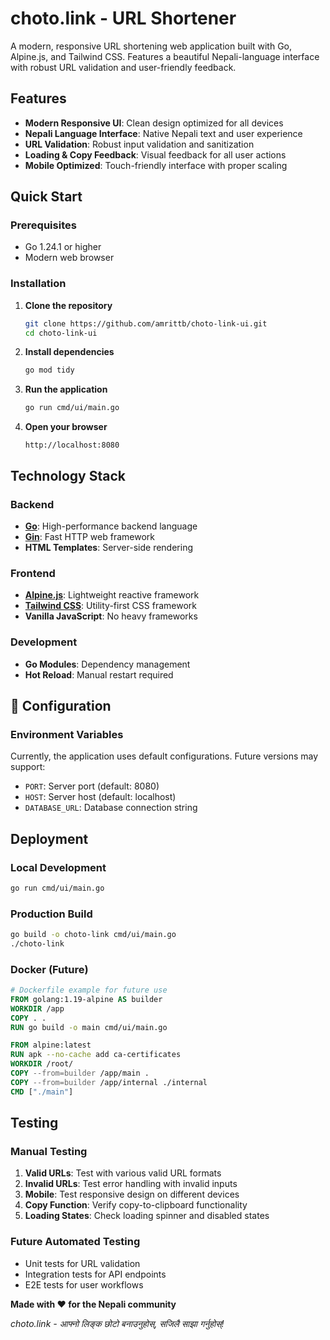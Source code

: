 # choto.link - URL Shortener

A modern, responsive URL shortening web application built with Go, Alpine.js, and Tailwind CSS. Features a beautiful Nepali-language interface with robust URL validation and user-friendly feedback.

## Features

- **Modern Responsive UI**: Clean design optimized for all devices
- **Nepali Language Interface**: Native Nepali text and user experience
- **URL Validation**: Robust input validation and sanitization
- **Loading & Copy Feedback**: Visual feedback for all user actions
- **Mobile Optimized**: Touch-friendly interface with proper scaling

## Quick Start

### Prerequisites
- Go 1.24.1 or higher
- Modern web browser

### Installation

1. **Clone the repository**
   ```bash
   git clone https://github.com/amrittb/choto-link-ui.git
   cd choto-link-ui
   ```

2. **Install dependencies**
   ```bash
   go mod tidy
   ```

3. **Run the application**
   ```bash
   go run cmd/ui/main.go
   ```

4. **Open your browser**
   ```
   http://localhost:8080
   ```

## Technology Stack

### Backend
- **[Go](https://golang.org/)**: High-performance backend language
- **[Gin](https://gin-gonic.com/)**: Fast HTTP web framework
- **HTML Templates**: Server-side rendering

### Frontend
- **[Alpine.js](https://alpinejs.dev/)**: Lightweight reactive framework
- **[Tailwind CSS](https://tailwindcss.com/)**: Utility-first CSS framework
- **Vanilla JavaScript**: No heavy frameworks

### Development
- **Go Modules**: Dependency management
- **Hot Reload**: Manual restart required

## 🔧 Configuration

### Environment Variables
Currently, the application uses default configurations. Future versions may support:
- `PORT`: Server port (default: 8080)
- `HOST`: Server host (default: localhost)
- `DATABASE_URL`: Database connection string

## Deployment

### Local Development
```bash
go run cmd/ui/main.go
```

### Production Build
```bash
go build -o choto-link cmd/ui/main.go
./choto-link
```

### Docker (Future)
```dockerfile
# Dockerfile example for future use
FROM golang:1.19-alpine AS builder
WORKDIR /app
COPY . .
RUN go build -o main cmd/ui/main.go

FROM alpine:latest
RUN apk --no-cache add ca-certificates
WORKDIR /root/
COPY --from=builder /app/main .
COPY --from=builder /app/internal ./internal
CMD ["./main"]
```

## Testing

### Manual Testing
1. **Valid URLs**: Test with various valid URL formats
2. **Invalid URLs**: Test error handling with invalid inputs
3. **Mobile**: Test responsive design on different devices
4. **Copy Function**: Verify copy-to-clipboard functionality
5. **Loading States**: Check loading spinner and disabled states

### Future Automated Testing
- Unit tests for URL validation
- Integration tests for API endpoints
- E2E tests for user workflows

**Made with ❤️ for the Nepali community**

*choto.link - आफ्नो लिङ्क छोटो बनाउनुहोस्, सजिलै साझा गर्नुहोस्!*